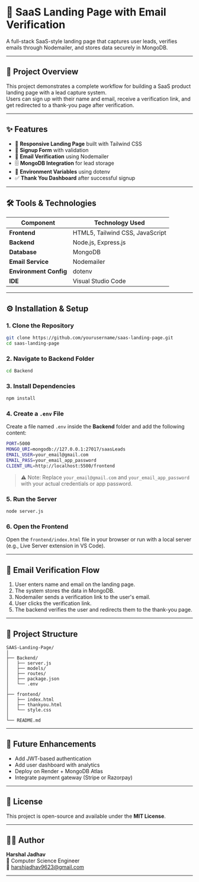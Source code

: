 # 🚀 SaaS Landing Page with Email Verification

A full-stack SaaS-style landing page that captures user leads, verifies emails through Nodemailer, and stores data securely in MongoDB.

---

## 🧩 Project Overview

This project demonstrates a complete workflow for building a SaaS product landing page with a lead capture system.  
Users can sign up with their name and email, receive a verification link, and get redirected to a thank-you page after verification.

---

## ✨ Features

- 🎨 **Responsive Landing Page** built with Tailwind CSS  
- 🧾 **Signup Form** with validation  
- 📧 **Email Verification** using Nodemailer  
- 🗄️ **MongoDB Integration** for lead storage  
- 🔐 **Environment Variables** using dotenv  
- ✅ **Thank You Dashboard** after successful signup  

---

## 🛠️ Tools & Technologies

| Component | Technology Used |
|------------|-----------------|
| **Frontend** | HTML5, Tailwind CSS, JavaScript |
| **Backend** | Node.js, Express.js |
| **Database** | MongoDB |
| **Email Service** | Nodemailer |
| **Environment Config** | dotenv |
| **IDE** | Visual Studio Code |

---

## ⚙️ Installation & Setup

### 1. Clone the Repository
```bash
git clone https://github.com/yourusername/saas-landing-page.git
cd saas-landing-page
```

### 2. Navigate to Backend Folder
```bash
cd Backend
```

### 3. Install Dependencies
```bash
npm install
```

### 4. Create a `.env` File
Create a file named `.env` inside the **Backend** folder and add the following content:
```bash
PORT=5000
MONGO_URI=mongodb://127.0.0.1:27017/saasLeads
EMAIL_USER=your_email@gmail.com
EMAIL_PASS=your_email_app_password
CLIENT_URL=http://localhost:5500/frontend
```

> ⚠️ Note: Replace `your_email@gmail.com` and `your_email_app_password` with your actual credentials or app password.

### 5. Run the Server
```bash
node server.js
```

### 6. Open the Frontend
Open the `frontend/index.html` file in your browser or run with a local server (e.g., Live Server extension in VS Code).

---

## 📧 Email Verification Flow

1. User enters name and email on the landing page.  
2. The system stores the data in MongoDB.  
3. Nodemailer sends a verification link to the user's email.  
4. User clicks the verification link.  
5. The backend verifies the user and redirects them to the thank-you page.  

---

## 🧠 Project Structure

```
SAAS-Landing-Page/
│
├── Backend/
│   ├── server.js
│   ├── models/
│   ├── routes/
│   ├── package.json
│   └── .env
│
├── frontend/
│   ├── index.html
│   ├── thankyou.html
│   └── style.css
│
└── README.md
```

---

## 🚀 Future Enhancements

- Add JWT-based authentication  
- Add user dashboard with analytics  
- Deploy on Render + MongoDB Atlas  
- Integrate payment gateway (Stripe or Razorpay)

---

## 🧾 License

This project is open-source and available under the **MIT License**.

---

## 👨‍💻 Author

**Harshal Jadhav**  
💼 Computer Science Engineer  
📧 harshjadhav9623@gmail.com


---
